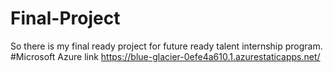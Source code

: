 # Final-Project
So there is my final ready project for future ready talent internship program.
#Microsoft Azure link https://blue-glacier-0efe4a610.1.azurestaticapps.net/
